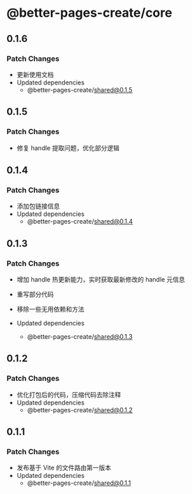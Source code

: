 # @better-pages-create/core

## 0.1.6

### Patch Changes

- 更新使用文档
- Updated dependencies
  - @better-pages-create/shared@0.1.5

## 0.1.5

### Patch Changes

- 修复 handle 提取问题，优化部分逻辑

## 0.1.4

### Patch Changes

- 添加包链接信息
- Updated dependencies
  - @better-pages-create/shared@0.1.4

## 0.1.3

### Patch Changes

- 增加 handle 热更新能力，实时获取最新修改的 handle 元信息
- 重写部分代码
- 移除一些无用依赖和方法

- Updated dependencies
  - @better-pages-create/shared@0.1.3

## 0.1.2

### Patch Changes

- 优化打包后的代码，压缩代码去除注释
- Updated dependencies
  - @better-pages-create/shared@0.1.2

## 0.1.1

### Patch Changes

- 发布基于 Vite 的文件路由第一版本
- Updated dependencies
  - @better-pages-create/shared@0.1.1
